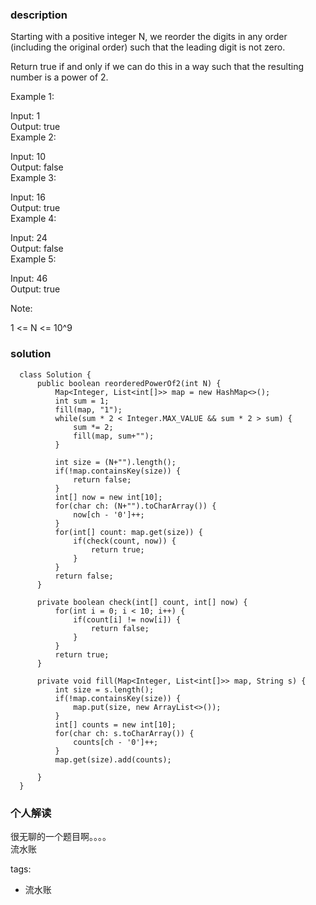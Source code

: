 ### description    
  Starting with a positive integer N, we reorder the digits in any order (including the original order) such that the leading digit is not zero.  
    
  Return true if and only if we can do this in a way such that the resulting number is a power of 2.  
    
     
    
  Example 1:  
    
  Input: 1  
  Output: true  
  Example 2:  
    
  Input: 10  
  Output: false  
  Example 3:  
    
  Input: 16  
  Output: true  
  Example 4:  
    
  Input: 24  
  Output: false  
  Example 5:  
    
  Input: 46  
  Output: true  
     
    
  Note:  
    
  1 <= N <= 10^9  
### solution    
```    
  class Solution {  
      public boolean reorderedPowerOf2(int N) {  
          Map<Integer, List<int[]>> map = new HashMap<>();  
          int sum = 1;  
          fill(map, "1");  
          while(sum * 2 < Integer.MAX_VALUE && sum * 2 > sum) {  
              sum *= 2;  
              fill(map, sum+"");  
          }  
            
          int size = (N+"").length();  
          if(!map.containsKey(size)) {  
              return false;  
          }  
          int[] now = new int[10];  
          for(char ch: (N+"").toCharArray()) {  
              now[ch - '0']++;  
          }  
          for(int[] count: map.get(size)) {  
              if(check(count, now)) {  
                  return true;  
              }  
          }  
          return false;  
      }  
    
      private boolean check(int[] count, int[] now) {  
          for(int i = 0; i < 10; i++) {  
              if(count[i] != now[i]) {  
                  return false;  
              }  
          }  
          return true;  
      }  
    
      private void fill(Map<Integer, List<int[]>> map, String s) {  
          int size = s.length();  
          if(!map.containsKey(size)) {  
              map.put(size, new ArrayList<>());  
          }  
          int[] counts = new int[10];  
          for(char ch: s.toCharArray()) {  
              counts[ch - '0']++;  
          }  
          map.get(size).add(counts);  
            
      }  
  }  
```    
    
### 个人解读    
  很无聊的一个题目啊。。。。  
  流水账  
    
tags:    
  -  流水账  
